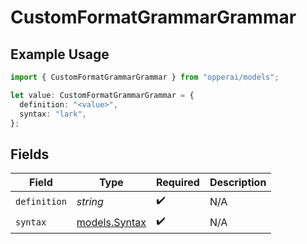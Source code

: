 # CustomFormatGrammarGrammar

## Example Usage

```typescript
import { CustomFormatGrammarGrammar } from "opperai/models";

let value: CustomFormatGrammarGrammar = {
  definition: "<value>",
  syntax: "lark",
};
```

## Fields

| Field                                | Type                                 | Required                             | Description                          |
| ------------------------------------ | ------------------------------------ | ------------------------------------ | ------------------------------------ |
| `definition`                         | *string*                             | :heavy_check_mark:                   | N/A                                  |
| `syntax`                             | [models.Syntax](../models/syntax.md) | :heavy_check_mark:                   | N/A                                  |
